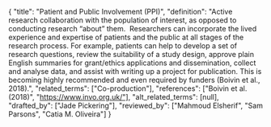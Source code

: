 {
    "title": "Patient and Public Involvement (PPI)",
    "definition": "Active research collaboration with the population of interest, as opposed to conducting research “about” them.  Researchers can incorporate the lived experience and expertise of patients and the public at all stages of the research process. For example, patients can help to develop a set of research questions, review the suitability of a study design, approve plain English summaries for grant/ethics applications and dissemination, collect and analyse data, and assist with writing up a project for publication. This is becoming highly recommended and even required by funders (Boivin et al., 2018).",
    "related_terms": ["Co-production"],
    "references": ["Boivin et al. (2018)", "https://www.invo.org.uk/"],
    "alt_related_terms": [null],
    "drafted_by": ["Jade Pickering"],
    "reviewed_by": ["Mahmoud Elsherif", "Sam Parsons", "Catia M. Oliveira"]
  }
